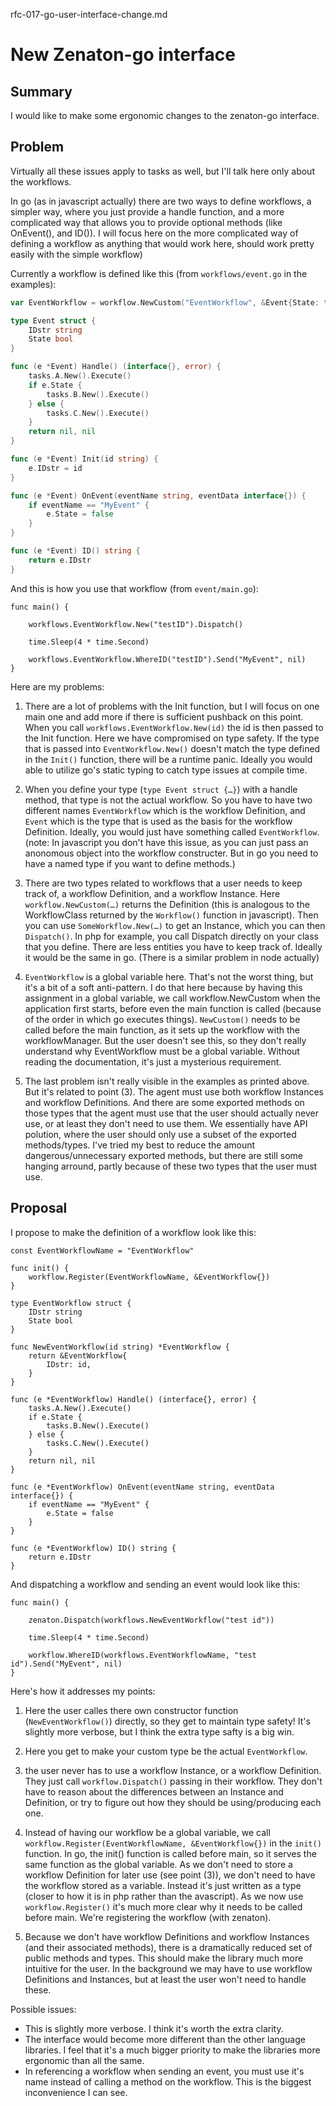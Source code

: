 rfc-017-go-user-interface-change.md


# New Zenaton-go interface

## Summary

I would like to make some ergonomic changes to the zenaton-go interface.

## Problem

Virtually all these issues apply to tasks as well, but I'll talk here only about the workflows.

In go (as in javascript actually) there are two ways to define workflows, a simpler way, where you just provide a handle function, and a more complicated way that allows you to provide optional methods (like OnEvent(), and ID()). I will focus here on the more complicated way of defining a workflow as anything that would work here, should work pretty easily with the simple workflow)


Currently a workflow is defined like this (from `workflows/event.go` in the examples):

```go
var EventWorkflow = workflow.NewCustom("EventWorkflow", &Event{State: true})

type Event struct {
	IDstr string
	State bool
}

func (e *Event) Handle() (interface{}, error) {
	tasks.A.New().Execute()
	if e.State {
		tasks.B.New().Execute()
	} else {
		tasks.C.New().Execute()
	}
	return nil, nil
}

func (e *Event) Init(id string) {
	e.IDstr = id
}

func (e *Event) OnEvent(eventName string, eventData interface{}) {
	if eventName == "MyEvent" {
		e.State = false
	}
}

func (e *Event) ID() string {
	return e.IDstr
}
```

And this is how you use that workflow (from `event/main.go`):
```
func main() {

	workflows.EventWorkflow.New("testID").Dispatch()

	time.Sleep(4 * time.Second)

	workflows.EventWorkflow.WhereID("testID").Send("MyEvent", nil)
}
```

Here are my problems:

1. There are a lot of problems with the Init function, but I will focus on one main one and add more if there is sufficient pushback on this point. When you call `workflows.EventWorkflow.New(id)` the id is then passed to the Init function. Here we have compromised on type safety. If the type that is passed into `EventWorkflow.New()` doesn't match the type defined in the `Init()` function, there will be a runtime panic. Ideally you would able to utilize go's static typing to catch type issues at compile time.

2. When you define your type (`type Event struct {…}`) with a handle method, that type is not the actual workflow. So you have to have two different names `EventWorkflow` which is the workflow Definition, and `Event` which is the type that is used as the basis for the workflow Definition. Ideally, you would just have something called `EventWorkflow`. (note: In javascript you don't have this issue, as you can just pass an anonomous object into the workflow constructer. But in go you need to have a named type if you want to define methods.)

3. There are two types related to workflows that a user needs to keep track of, a workflow Definition, and a workflow Instance. Here `workflow.NewCustom(…)` returns the Definition (this is analogous to the WorkflowClass returned by the `Workflow()` function in javascript). Then you can use `SomeWorkflow.New(…)` to get an Instance, which you can then `Dispatch()`. In php for example, you call Dispatch directly on your class that you define. There are less entities you have to keep track of. Ideally it would be the same in go. (There is a similar problem in node actually)

4. `EventWorkflow` is a global variable here. That's not the worst thing, but it's a bit of a soft anti-pattern. I do that here because by having this assignment in a global variable, we call workflow.NewCustom when the application first starts, before even the main function is called (because of the order in which go executes things). `NewCustom()` needs to be called before the main function, as it sets up the workflow with the workflowManager. But the user doesn't see this, so they don't really understand why EventWorkflow must be a global variable. Without reading the documentation, it's just a mysterious requirement.

5. The last problem isn't really visible in the examples as printed above. But it's related to point (3). The agent must use both workflow Instances and workflow Definitions. And there are some exported methods on those types that the agent must use that the user should actually never use, or at least they don't need to use them. We essentially have API polution, where the user should only use a subset of the exported methods/types. I've tried my best to reduce the amount dangerous/unnecessary exported methods, but there are still some hanging arround, partly because of these two types that the user must use.

## Proposal

I propose to make the definition of a workflow look like this:
```
const EventWorkflowName = "EventWorkflow"

func init() {
	workflow.Register(EventWorkflowName, &EventWorkflow{})
}

type EventWorkflow struct {
	IDstr string
	State bool
}

func NewEventWorkflow(id string) *EventWorkflow {
	return &EventWorkflow{
		IDstr: id,
	}
}

func (e *EventWorkflow) Handle() (interface{}, error) {
	tasks.A.New().Execute()
	if e.State {
		tasks.B.New().Execute()
	} else {
		tasks.C.New().Execute()
	}
	return nil, nil
}

func (e *EventWorkflow) OnEvent(eventName string, eventData interface{}) {
	if eventName == "MyEvent" {
		e.State = false
	}
}

func (e *EventWorkflow) ID() string {
	return e.IDstr
}
```

And dispatching a workflow and sending an event would look like this:
```
func main() {

	zenaton.Dispatch(workflows.NewEventWorkflow("test id"))

	time.Sleep(4 * time.Second)

	workflow.WhereID(workflows.EventWorkflowName, "test id").Send("MyEvent", nil)
}
```

Here's how it addresses my points:
1. Here the user calles there own constructor function (`NewEventWorkflow()`) directly, so they get to maintain type safety! It's slightly more verbose, but I think the extra type safty is a big win.

2. Here you get to make your custom type be the actual `EventWorkflow`.

3. the user never has to use a workflow Instance, or a workflow Definition. They just call `workflow.Dispatch()` passing in their workflow. They don't have to reason about the differences between an Instance and Definition, or try to figure out how they should be using/producing each one.

4. Instead of having our workflow be a global variable, we call `workflow.Register(EventWorkflowName, &EventWorkflow{})` in the `init()` function. In go, the init() function is called before main, so it serves the same function as the global variable. As we don't need to store a workflow Definition for later use (see point (3)), we don't need to have the workflow stored as a variable. Instead it's just written as a type (closer to how it is in php rather than the avascript). As we now use `workflow.Register()` it's much more clear why it needs to be called before main. We're registering the workflow (with zenaton).

5. Because we don't have workflow Definitions and workflow Instances (and their associated methods), there is a dramatically reduced set of public methods and types. This should make the library much more intuitive for the user. In the background we may have to use workflow Definitions and Instances, but at least the user won't need to handle these.

Possible issues:
* This is slightly more verbose. I think it's worth the extra clarity.
* The interface would become more different than the other language libraries. I feel that it's a much bigger priority to make the libraries more ergonomic than all the same.
* In referencing a workflow when sending an event, you must use it's name instead of calling a method on the workflow. This is the biggest inconvenience I can see.

